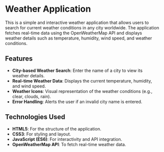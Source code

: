 <h1> Weather Application</h1>

<p>This is a simple and interactive weather application that allows users to search for current weather conditions in any city worldwide. The application fetches real-time data using the OpenWeatherMap API and displays weather details such as temperature, humidity, wind speed, and weather conditions.</p>

<h2>Features</h2>
<ul>
    <li><strong>City-based Weather Search</strong>: Enter the name of a city to view its weather details.</li>
    <li><strong>Real-time Weather Data</strong>: Displays the current temperature, humidity, and wind speed.</li>
    <li><strong>Weather Icons</strong>: Visual representation of the weather conditions (e.g., clear, clouds, rain).</li>
    <li><strong>Error Handling</strong>: Alerts the user if an invalid city name is entered.</li>
</ul>

<h2>Technologies Used</h2>
<ul>
    <li><strong>HTML5</strong>: For the structure of the application.</li>
    <li><strong>CSS3</strong>: For styling and layout.</li>
    <li><strong>JavaScript (ES6)</strong>: For interactivity and API integration.</li>
    <li><strong>OpenWeatherMap API</strong>: To fetch real-time weather data.</li>
</ul>
